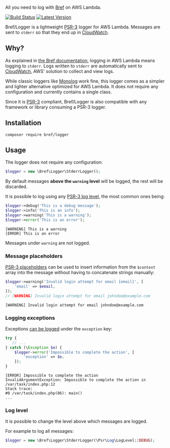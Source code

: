 All you need to log with [Bref](https://bref.sh) on AWS Lambda.

[![Build Status](https://img.shields.io/travis/brefphp/logger/master.svg?style=flat-square)](https://travis-ci.org/brefphp/logger)
[![Latest Version](https://img.shields.io/github/release/bref/logger.svg?style=flat-square)](https://packagist.org/packages/bref/logger)

Bref/Logger is a lightweight [PSR-3](https://www.php-fig.org/psr/psr-3/) logger for AWS Lambda. Messages are sent to `stderr` so that they end up in [CloudWatch](https://bref.sh/docs/environment/logs.html).

## Why?

As explained in [the Bref documentation](https://bref.sh/docs/environment/logs.html), logging in AWS Lambda means logging to `stderr`. Logs written to `stderr` are automatically sent to [CloudWatch](https://aws.amazon.com/cloudwatch/), AWS' solution to collect and view logs.

While classic loggers like [Monolog](https://github.com/Seldaek/monolog) work fine, this logger comes as a simpler and lighter alternative optimized for AWS Lambda. It does not require any configuration and currently contains a single class.

Since it is [PSR-3](https://www.php-fig.org/psr/psr-3/) compliant, Bref/Logger is also compatible with any framework or library consuming a PSR-3 logger.

## Installation

```
composer require bref/logger
```

## Usage

The logger does not require any configuration:

```php
$logger = new \Bref\Logger\StderrLogger();
```

By default messages **above the `warning` level** will be logged, the rest will be discarded.

It is possible to log using any [PSR-3 log level](https://www.php-fig.org/psr/psr-3/#5-psrlogloglevel), the most common ones being:

```php
$logger->debug('This is a debug message');
$logger->info('This is an info');
$logger->warning('This is a warning');
$logger->error('This is an error');
```

```
[WARNING] This is a warning
[ERROR] This is an error
```

Messages under `warning` are not logged.

### Message placeholders

[PSR-3 placeholders](https://www.php-fig.org/psr/psr-3/#12-message) can be used to insert information from the `$context` array into the message without having to concatenate strings manually:

```php
$logger->warning('Invalid login attempt for email {email}', [
    'email' => $email,
]);
// [WARNING] Invalid login attempt for email johndoe@example.com
```

```
[WARNING] Invalid login attempt for email johndoe@example.com
```

### Logging exceptions

Exceptions [can be logged](https://www.php-fig.org/psr/psr-3/#13-context) under the `exception` key:

```php
try {
   // ...
} catch (\Exception $e) {
    $logger->error('Impossible to complete the action', [
        'exception' => $e,
    ]);
}
```

```
[ERROR] Impossible to complete the action
InvalidArgumentException: Impossible to complete the action in /var/task/index.php:12
Stack trace:
#0 /var/task/index.php(86): main()
...
```

### Log level

It is possible to change the level above which messages are logged.

For example to log all messages:

```php
$logger = new \Bref\Logger\StderrLogger(\Psr\Log\LogLevel::DEBUG);
```
